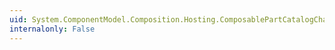 ```yaml
---
uid: System.ComponentModel.Composition.Hosting.ComposablePartCatalogChangeEventArgs.AtomicComposition
internalonly: False
---
```

